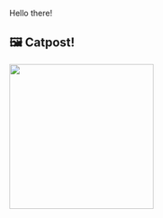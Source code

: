 Hello there!



## 🖼️ Catpost!

<sub>
    <img src="https://cdn2.thecatapi.com/images/5l2.jpg" height="256">
</sub>

